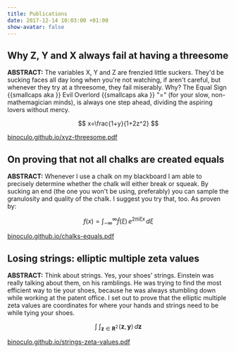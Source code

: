 ```yaml
---
title: Publications
date: 2017-12-14 10:03:00 +01:00
show-avatar: false
---
```


## Why Z, Y and X always fail at having a threesome

**ABSTRACT:** The variables X, Y and Z are frenzied little suckers. They'd be sucking faces all day long when you're not watching, if aren't careful, but whenever they try at a threesome, they fail miserably. Why? The Equal Sign {{smallcaps aka }} Evil Overlord {{smallcaps aka }} "=" (for your slow, non-mathemagician minds), is always one step ahead, dividing the aspiring lovers without mercy.

$$ x=\frac{1+y}{1+2z^2} $$

[binoculo.github.io/xyz-threesome.pdf](binoculo.github.io/xyz-threesome.pdf)

## On proving that not all chalks are created equals

**ABSTRACT:** Whenever I use a chalk on my blackboard I am able to precisely determine whether the chalk will either break or squeak. By sucking an end (the one you won't be using, preferably) you can sample the granulosity and quality of the chalk. I suggest you try that, too.
As proven by:

$$ f(x) = \int_{-\infty}^\infty
    \hat f(\xi)\,e^{2 \pi i \xi x}
    \,d\xi $$

[binoculo.github.io/chalks-equals.pdf](binoculo.github.io/chalks-equals.pdf)

## Losing strings: elliptic multiple zeta values

**ABSTRACT:** Think about strings. Yes, your shoes' strings. Einstein was really talking about them, on his ramblings. He was trying to find the most efficient way to tie your shoes, because he was always stumbling down while working at the patent office. I set out to prove that the elliptic multiple zeta values are coordinates for where your hands and strings need to be while tying your shoes.

$$
 \mathop{\int \!\!\! \int}_{\mathbf{z} \in \mathbf{R}^2} 
 \! \langle \mathbf{z},\mathbf{y}\rangle 
 \,d\mathbf{z}
$$

[binoculo.github.io/strings-zeta-values.pdf](binoculo.github.io/strings-zeta-values.pdf)